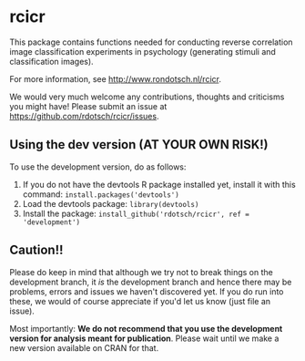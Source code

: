 # rcicr

This package contains functions needed for conducting reverse correlation image classification experiments in psychology (generating stimuli and classification images). 

For more information, see http://www.rondotsch.nl/rcicr.

We would very much welcome any contributions, thoughts and criticisms you might have! Please submit an issue at https://github.com/rdotsch/rcicr/issues.

## Using the dev version (AT YOUR OWN RISK!) ##
To use the development version, do as follows:

1. If you do not have the devtools R package installed yet, install it with this command: ```install.packages('devtools')```
2. Load the devtools package: ```library(devtools)```
3. Install the package: ```install_github('rdotsch/rcicr', ref = 'development')```

## Caution!! ##
Please do keep in mind that although we try not to break things on the development branch, it *is* the development branch and hence there may be problems, errors and issues we haven't discovered yet. If you do run into these, we would of course appreciate if you'd let us know (just file an issue).

Most importantly: **We do not recommend that you use the development version for analysis meant for publication**. Please wait until we make a new version available on CRAN for that. 
